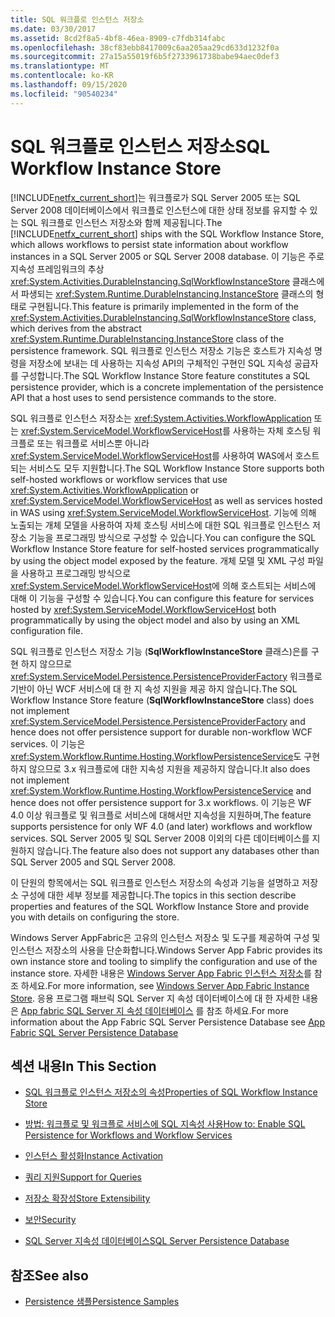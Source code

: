 ```yaml
---
title: SQL 워크플로 인스턴스 저장소
ms.date: 03/30/2017
ms.assetid: 8cd2f8a5-4bf8-46ea-8909-c7fdb314fabc
ms.openlocfilehash: 38cf83ebb8417009c6aa205aa29cd633d1232f0a
ms.sourcegitcommit: 27a15a55019f6b5f2733961738babe94aec0def3
ms.translationtype: MT
ms.contentlocale: ko-KR
ms.lasthandoff: 09/15/2020
ms.locfileid: "90540234"
---
```

# <a name="sql-workflow-instance-store"></a><span data-ttu-id="5785b-102">SQL 워크플로 인스턴스 저장소</span><span class="sxs-lookup"><span data-stu-id="5785b-102">SQL Workflow Instance Store</span></span>
<span data-ttu-id="5785b-103">[!INCLUDE[netfx_current_short](../../../includes/netfx-current-short-md.md)]는 워크플로가 SQL Server 2005 또는 SQL Server 2008 데이터베이스에서 워크플로 인스턴스에 대한 상태 정보를 유지할 수 있는 SQL 워크플로 인스턴스 저장소와 함께 제공됩니다.</span><span class="sxs-lookup"><span data-stu-id="5785b-103">The [!INCLUDE[netfx_current_short](../../../includes/netfx-current-short-md.md)] ships with the SQL Workflow Instance Store, which allows workflows to persist state information about workflow instances in a SQL Server 2005 or SQL Server 2008 database.</span></span> <span data-ttu-id="5785b-104">이 기능은 주로 지속성 프레임워크의 추상 <xref:System.Activities.DurableInstancing.SqlWorkflowInstanceStore> 클래스에서 파생되는 <xref:System.Runtime.DurableInstancing.InstanceStore> 클래스의 형태로 구현됩니다.</span><span class="sxs-lookup"><span data-stu-id="5785b-104">This feature is primarily implemented in the form of the <xref:System.Activities.DurableInstancing.SqlWorkflowInstanceStore> class, which derives from the abstract <xref:System.Runtime.DurableInstancing.InstanceStore> class of the persistence framework.</span></span> <span data-ttu-id="5785b-105">SQL 워크플로 인스턴스 저장소 기능은 호스트가 지속성 명령을 저장소에 보내는 데 사용하는 지속성 API의 구체적인 구현인 SQL 지속성 공급자를 구성합니다.</span><span class="sxs-lookup"><span data-stu-id="5785b-105">The SQL Workflow Instance Store feature constitutes a SQL persistence provider, which is a concrete implementation of the persistence API that a host uses to send persistence commands to the store.</span></span>  
  
 <span data-ttu-id="5785b-106">SQL 워크플로 인스턴스 저장소는 <xref:System.Activities.WorkflowApplication> 또는 <xref:System.ServiceModel.WorkflowServiceHost>를 사용하는 자체 호스팅 워크플로 또는 워크플로 서비스뿐 아니라 <xref:System.ServiceModel.WorkflowServiceHost>를 사용하여 WAS에서 호스트되는 서비스도 모두 지원합니다.</span><span class="sxs-lookup"><span data-stu-id="5785b-106">The SQL Workflow Instance Store supports both self-hosted workflows or workflow services that use <xref:System.Activities.WorkflowApplication> or <xref:System.ServiceModel.WorkflowServiceHost> as well as services hosted in WAS using <xref:System.ServiceModel.WorkflowServiceHost>.</span></span> <span data-ttu-id="5785b-107">기능에 의해 노출되는 개체 모델을 사용하여 자체 호스팅 서비스에 대한 SQL 워크플로 인스턴스 저장소 기능을 프로그래밍 방식으로 구성할 수 있습니다.</span><span class="sxs-lookup"><span data-stu-id="5785b-107">You can configure the SQL Workflow Instance Store feature for self-hosted services programmatically by using the object model exposed by the feature.</span></span> <span data-ttu-id="5785b-108">개체 모델 및 XML 구성 파일을 사용하고 프로그래밍 방식으로 <xref:System.ServiceModel.WorkflowServiceHost>에 의해 호스트되는 서비스에 대해 이 기능을 구성할 수 있습니다.</span><span class="sxs-lookup"><span data-stu-id="5785b-108">You can configure this feature for services hosted by <xref:System.ServiceModel.WorkflowServiceHost> both programmatically by using the object model and also by using an XML configuration file.</span></span>  
  
 <span data-ttu-id="5785b-109">SQL 워크플로 인스턴스 저장소 기능 (**SqlWorkflowInstanceStore** 클래스)은를 구현 하지 않으므로 <xref:System.ServiceModel.Persistence.PersistenceProviderFactory> 워크플로 기반이 아닌 WCF 서비스에 대 한 지 속성 지원을 제공 하지 않습니다.</span><span class="sxs-lookup"><span data-stu-id="5785b-109">The SQL Workflow Instance Store feature (**SqlWorkflowInstanceStore** class) does not implement <xref:System.ServiceModel.Persistence.PersistenceProviderFactory> and hence does not offer persistence support for durable non-workflow WCF services.</span></span> <span data-ttu-id="5785b-110">이 기능은 <xref:System.Workflow.Runtime.Hosting.WorkflowPersistenceService>도 구현하지 않으므로 3.x 워크플로에 대한 지속성 지원을 제공하지 않습니다.</span><span class="sxs-lookup"><span data-stu-id="5785b-110">It also does not implement <xref:System.Workflow.Runtime.Hosting.WorkflowPersistenceService> and hence does not offer persistence support for 3.x workflows.</span></span> <span data-ttu-id="5785b-111">이 기능은 WF 4.0 이상 워크플로 및 워크플로 서비스에 대해서만 지속성을 지원하며,</span><span class="sxs-lookup"><span data-stu-id="5785b-111">The feature supports persistence for only WF 4.0 (and later) workflows and workflow services.</span></span> <span data-ttu-id="5785b-112">SQL Server 2005 및 SQL Server 2008 이외의 다른 데이터베이스를 지원하지 않습니다.</span><span class="sxs-lookup"><span data-stu-id="5785b-112">The feature also does not support any databases other than SQL Server 2005 and SQL Server 2008.</span></span>  
  
 <span data-ttu-id="5785b-113">이 단원의 항목에서는 SQL 워크플로 인스턴스 저장소의 속성과 기능을 설명하고 저장소 구성에 대한 세부 정보를 제공합니다.</span><span class="sxs-lookup"><span data-stu-id="5785b-113">The topics in this section describe properties and features of the SQL Workflow Instance Store and provide you with details on configuring the store.</span></span>  
  
 <span data-ttu-id="5785b-114">Windows Server AppFabric은 고유의 인스턴스 저장소 및 도구를 제공하여 구성 및 인스턴스 저장소의 사용을 단순화합니다.</span><span class="sxs-lookup"><span data-stu-id="5785b-114">Windows Server App Fabric provides its own instance store and tooling to simplify the configuration and use of the instance store.</span></span> <span data-ttu-id="5785b-115">자세한 내용은 [Windows Server App Fabric 인스턴스 저장소](/previous-versions/appfabric/ff383417(v=azure.10))를 참조 하세요.</span><span class="sxs-lookup"><span data-stu-id="5785b-115">For more information, see [Windows Server App Fabric Instance Store](/previous-versions/appfabric/ff383417(v=azure.10)).</span></span> <span data-ttu-id="5785b-116">응용 프로그램 패브릭 SQL Server 지 속성 데이터베이스에 대 한 자세한 내용은 [App fabric SQL Server 지 속성 데이터베이스](/previous-versions/appfabric/ee790819(v=azure.10)) 를 참조 하세요.</span><span class="sxs-lookup"><span data-stu-id="5785b-116">For more information about the App Fabric SQL Server Persistence Database see [App Fabric SQL Server Persistence Database](/previous-versions/appfabric/ee790819(v=azure.10))</span></span>  
  
## <a name="in-this-section"></a><span data-ttu-id="5785b-117">섹션 내용</span><span class="sxs-lookup"><span data-stu-id="5785b-117">In This Section</span></span>  
  
- [<span data-ttu-id="5785b-118">SQL 워크플로 인스턴스 저장소의 속성</span><span class="sxs-lookup"><span data-stu-id="5785b-118">Properties of SQL Workflow Instance Store</span></span>](properties-of-sql-workflow-instance-store.md)  
  
- [<span data-ttu-id="5785b-119">방법: 워크플로 및 워크플로 서비스에 SQL 지속성 사용</span><span class="sxs-lookup"><span data-stu-id="5785b-119">How to: Enable SQL Persistence for Workflows and Workflow Services</span></span>](how-to-enable-sql-persistence-for-workflows-and-workflow-services.md)  
  
- [<span data-ttu-id="5785b-120">인스턴스 활성화</span><span class="sxs-lookup"><span data-stu-id="5785b-120">Instance Activation</span></span>](instance-activation.md)  
  
- [<span data-ttu-id="5785b-121">쿼리 지원</span><span class="sxs-lookup"><span data-stu-id="5785b-121">Support for Queries</span></span>](support-for-queries.md)  
  
- [<span data-ttu-id="5785b-122">저장소 확장성</span><span class="sxs-lookup"><span data-stu-id="5785b-122">Store Extensibility</span></span>](store-extensibility.md)  
  
- [<span data-ttu-id="5785b-123">보안</span><span class="sxs-lookup"><span data-stu-id="5785b-123">Security</span></span>](security.md)  
  
- [<span data-ttu-id="5785b-124">SQL Server 지속성 데이터베이스</span><span class="sxs-lookup"><span data-stu-id="5785b-124">SQL Server Persistence Database</span></span>](sql-server-persistence-database.md)  
  
## <a name="see-also"></a><span data-ttu-id="5785b-125">참조</span><span class="sxs-lookup"><span data-stu-id="5785b-125">See also</span></span>

- <span data-ttu-id="5785b-126">[Persistence 샘플](/previous-versions/dotnet/netframework-4.0/dd699769(v=vs.100))</span><span class="sxs-lookup"><span data-stu-id="5785b-126">[Persistence Samples](/previous-versions/dotnet/netframework-4.0/dd699769(v=vs.100))</span></span>
